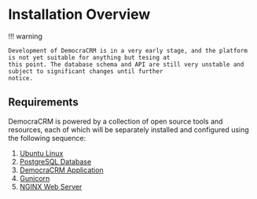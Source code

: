 # Installation Overview

!!! warning
    
    Development of DemocraCRM is in a very early stage, and the platform is not yet suitable for anything but tesing at
    this point. The database schema and API are still very unstable and subject to significant changes until further
    notice.

## Requirements

DemocraCRM is powered by a collection of open source tools and resources, each of which will be separately installed and
configured using the following sequence:

1. [Ubuntu Linux](ubuntu_linux.md)
2. [PostgreSQL Database](postgresql_database.md)
3. [DemocraCRM Application](democracrm_app.md)
4. [Gunicorn](gunicorn.md)
5. [NGINX Web Server](nginx_web_server.md)